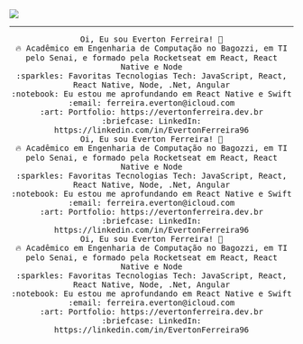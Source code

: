 <img src="ahttps://raw.githubusercontent.com/saadpasta/saadpasta/master/Banner%20%20(1).png"/>
 <hr></hr>
<p align="center">
  <samp>
    Oi, Eu sou Everton Ferreira! 👋 <br>
    🔥 Acadêmico em Engenharia de Computação no Bagozzi, em TI pelo Senai, e formado pela Rocketseat em React, React Native e Node <br>
    :sparkles: Favoritas Tecnologias Tech: JavaScript, React, React Native, Node, .Net, Angular <br>
    :notebook: Eu estou me aprofundando em React Native e Swift <br>
    :email:	ferreira.everton@icloud.com <br>
    :art: Portfolio: https://evertonferreira.dev.br <br>
    :briefcase: LinkedIn: https://linkedin.com/in/EvertonFerreira96 <br>
  </samp>
    <samp>
    Oi, Eu sou Everton Ferreira! 👋 <br>
    🔥 Acadêmico em Engenharia de Computação no Bagozzi, em TI pelo Senai, e formado pela Rocketseat em React, React Native e Node <br>
    :sparkles: Favoritas Tecnologias Tech: JavaScript, React, React Native, Node, .Net, Angular <br>
    :notebook: Eu estou me aprofundando em React Native e Swift <br>
    :email:	ferreira.everton@icloud.com <br>
    :art: Portfolio: https://evertonferreira.dev.br <br>
    :briefcase: LinkedIn: https://linkedin.com/in/EvertonFerreira96 <br>
  </samp>
    <samp>
    Oi, Eu sou Everton Ferreira! 👋 <br>
    🔥 Acadêmico em Engenharia de Computação no Bagozzi, em TI pelo Senai, e formado pela Rocketseat em React, React Native e Node <br>
    :sparkles: Favoritas Tecnologias Tech: JavaScript, React, React Native, Node, .Net, Angular <br>
    :notebook: Eu estou me aprofundando em React Native e Swift <br>
    :email:	ferreira.everton@icloud.com <br>
    :art: Portfolio: https://evertonferreira.dev.br <br>
    :briefcase: LinkedIn: https://linkedin.com/in/EvertonFerreira96 <br>
  </samp>

</p>
